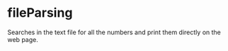 # fileParsing
Searches in the text file for all the numbers and print them directly on the web page.
